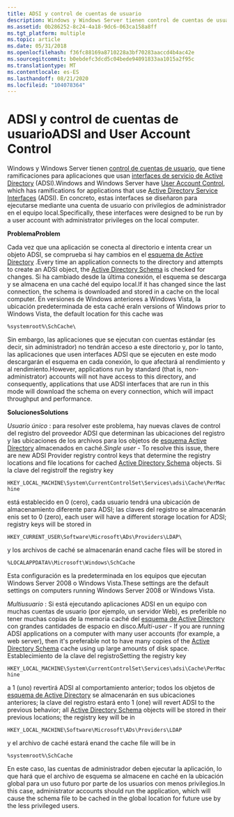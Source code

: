 ```yaml
---
title: ADSI y control de cuentas de usuario
description: Windows y Windows Server tienen control de cuentas de usuario, que tiene ramificaciones para aplicaciones que usan interfaces de servicio de Active Directory (ADSI).
ms.assetid: 0b286252-8c24-4a18-9dc6-063ca158a8ff
ms.tgt_platform: multiple
ms.topic: article
ms.date: 05/31/2018
ms.openlocfilehash: f36fc88169a8710228a3bf70283aaccd4b4ac42e
ms.sourcegitcommit: b0ebdefc3dcd5c04bede94091833aa1015a2f95c
ms.translationtype: MT
ms.contentlocale: es-ES
ms.lasthandoff: 08/21/2020
ms.locfileid: "104078364"
---
```

# <a name="adsi-and-user-account-control"></a><span data-ttu-id="7192a-103">ADSI y control de cuentas de usuario</span><span class="sxs-lookup"><span data-stu-id="7192a-103">ADSI and User Account Control</span></span>

<span data-ttu-id="7192a-104">Windows y Windows Server tienen [control de cuentas de usuario](/previous-versions/windows/it-pro/windows-server-2008-R2-and-2008/cc709691(v=ws.10)), que tiene ramificaciones para aplicaciones que usan [interfaces de servicio de Active Directory](active-directory-service-interfaces-adsi.md) (ADSI).</span><span class="sxs-lookup"><span data-stu-id="7192a-104">Windows and Windows Server have [User Account Control](/previous-versions/windows/it-pro/windows-server-2008-R2-and-2008/cc709691(v=ws.10)), which has ramifications for applications that use [Active Directory Service Interfaces](active-directory-service-interfaces-adsi.md) (ADSI).</span></span> <span data-ttu-id="7192a-105">En concreto, estas interfaces se diseñaron para ejecutarse mediante una cuenta de usuario con privilegios de administrador en el equipo local.</span><span class="sxs-lookup"><span data-stu-id="7192a-105">Specifically, these interfaces were designed to be run by a user account with administrator privileges on the local computer.</span></span>

<span data-ttu-id="7192a-106">**Problema**</span><span class="sxs-lookup"><span data-stu-id="7192a-106">**Problem**</span></span>

<span data-ttu-id="7192a-107">Cada vez que una aplicación se conecta al directorio e intenta crear un objeto ADSI, se comprueba si hay cambios en el [esquema de Active Directory](/windows/desktop/ADSchema/active-directory-schema) .</span><span class="sxs-lookup"><span data-stu-id="7192a-107">Every time an application connects to the directory and attempts to create an ADSI object, the [Active Directory Schema](/windows/desktop/ADSchema/active-directory-schema) is checked for changes.</span></span> <span data-ttu-id="7192a-108">Si ha cambiado desde la última conexión, el esquema se descarga y se almacena en una caché del equipo local.</span><span class="sxs-lookup"><span data-stu-id="7192a-108">If it has changed since the last connection, the schema is downloaded and stored in a cache on the local computer.</span></span> <span data-ttu-id="7192a-109">En versiones de Windows anteriores a Windows Vista, la ubicación predeterminada de esta caché era</span><span class="sxs-lookup"><span data-stu-id="7192a-109">In versions of Windows prior to Windows Vista, the default location for this cache was</span></span>

`%systemroot%\SchCache\`

<span data-ttu-id="7192a-110">Sin embargo, las aplicaciones que se ejecutan con cuentas estándar (es decir, sin administrador) no tendrán acceso a este directorio y, por lo tanto, las aplicaciones que usen interfaces ADSI que se ejecuten en este modo descargarán el esquema en cada conexión, lo que afectará al rendimiento y al rendimiento.</span><span class="sxs-lookup"><span data-stu-id="7192a-110">However, applications run by standard (that is, non-administrator) accounts will not have access to this directory, and consequently, applications that use ADSI interfaces that are run in this mode will download the schema on every connection, which will impact throughput and performance.</span></span>

<span data-ttu-id="7192a-111">**Soluciones**</span><span class="sxs-lookup"><span data-stu-id="7192a-111">**Solutions**</span></span>

<span data-ttu-id="7192a-112">*Usuario único* : para resolver este problema, hay nuevas claves de control del registro del proveedor ADSI que determinan las ubicaciones del registro y las ubicaciones de los archivos para los objetos de [esquema Active Directory](/windows/desktop/ADSchema/active-directory-schema) almacenados en caché.</span><span class="sxs-lookup"><span data-stu-id="7192a-112">*Single user* - To resolve this issue, there are new ADSI Provider registry control keys that determine the registry locations and file locations for cached [Active Directory Schema](/windows/desktop/ADSchema/active-directory-schema) objects.</span></span> <span data-ttu-id="7192a-113">Si la clave del registro</span><span class="sxs-lookup"><span data-stu-id="7192a-113">If the registry key</span></span>

`HKEY_LOCAL_MACHINE\System\CurrentControlSet\Services\adsi\Cache\PerMachine`

<span data-ttu-id="7192a-114">está establecido en 0 (cero), cada usuario tendrá una ubicación de almacenamiento diferente para ADSI; las claves del registro se almacenarán en</span><span class="sxs-lookup"><span data-stu-id="7192a-114">is set to 0 (zero), each user will have a different storage location for ADSI; registry keys will be stored in</span></span>

`HKEY_CURRENT_USER\Software\Microsoft\ADs\Providers\LDAP\`

<span data-ttu-id="7192a-115">y los archivos de caché se almacenarán en</span><span class="sxs-lookup"><span data-stu-id="7192a-115">and cache files will be stored in</span></span>

`%LOCALAPPDATA%\Microsoft\Windows\SchCache`

<span data-ttu-id="7192a-116">Esta configuración es la predeterminada en los equipos que ejecutan Windows Server 2008 o Windows Vista.</span><span class="sxs-lookup"><span data-stu-id="7192a-116">These settings are the default settings on computers running Windows Server 2008 or Windows Vista.</span></span>

<span data-ttu-id="7192a-117">*Multiusuario* : Si está ejecutando aplicaciones ADSI en un equipo con muchas cuentas de usuario (por ejemplo, un servidor Web), es preferible no tener muchas copias de la memoria caché del [esquema de Active Directory](/windows/desktop/ADSchema/active-directory-schema) con grandes cantidades de espacio en disco.</span><span class="sxs-lookup"><span data-stu-id="7192a-117">*Multi-user* - If you are running ADSI applications on a computer with many user accounts (for example, a web server), then it's preferable not to have many copies of the [Active Directory Schema](/windows/desktop/ADSchema/active-directory-schema) cache using up large amounts of disk space.</span></span> <span data-ttu-id="7192a-118">Establecimiento de la clave del registro</span><span class="sxs-lookup"><span data-stu-id="7192a-118">Setting the registry key</span></span>

`HKEY_LOCAL_MACHINE\System\CurrentControlSet\Services\adsi\Cache\PerMachine`

<span data-ttu-id="7192a-119">a 1 (uno) revertirá ADSI al comportamiento anterior; todos los objetos de [esquema de Active Directory](/windows/desktop/ADSchema/active-directory-schema) se almacenarán en sus ubicaciones anteriores; la clave del registro estará en</span><span class="sxs-lookup"><span data-stu-id="7192a-119">to 1 (one) will revert ADSI to the previous behavior; all [Active Directory Schema](/windows/desktop/ADSchema/active-directory-schema) objects will be stored in their previous locations; the registry key will be in</span></span>

`HKEY_LOCAL_MACHINE\Software\Microsoft\ADs\Providers\LDAP`

<span data-ttu-id="7192a-120">y el archivo de caché estará en</span><span class="sxs-lookup"><span data-stu-id="7192a-120">and the cache file will be in</span></span>

`%systemroot%\SchCache`

<span data-ttu-id="7192a-121">En este caso, las cuentas de administrador deben ejecutar la aplicación, lo que hará que el archivo de esquema se almacene en caché en la ubicación global para un uso futuro por parte de los usuarios con menos privilegios.</span><span class="sxs-lookup"><span data-stu-id="7192a-121">In this case, administrator accounts should run the application, which will cause the schema file to be cached in the global location for future use by the less privileged users.</span></span>

 

 